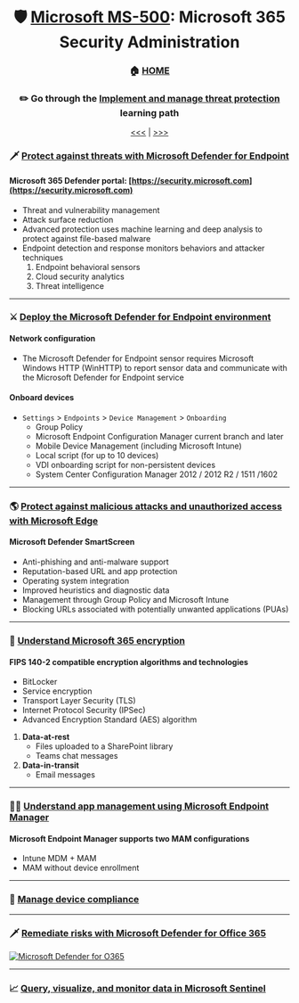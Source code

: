 <div align="center">

# 🛡️ [Microsoft MS-500](ms-500-index.md): Microsoft 365 Security Administration
### 🏠 [HOME](README.md)
### ✏️ Go through the [Implement and manage threat protection](https://learn.microsoft.com/en-gb/training/paths/implement-manage-threat-protection/) learning path

[<<<](ms-500-part1.md) | [>>>](ms-500-part3.md)
      
</div>


### 🗡️ [Protect against threats with Microsoft Defender for Endpoint](https://learn.microsoft.com/en-gb/training/modules/m365-security-threat-protect/)
####  Microsoft 365 Defender portal: [https://security.microsoft.com](https://security.microsoft.com)
+ Threat and vulnerability management
+ Attack surface reduction
+ Advanced protection uses machine learning and deep analysis to protect against file-based malware
+ Endpoint detection and response monitors behaviors and attacker techniques
    1. Endpoint behavioral sensors
    2. Cloud security analytics
    3. Threat intelligence

      
- - -


### ⚔️ [Deploy the Microsoft Defender for Endpoint environment](https://learn.microsoft.com/en-us/training/modules/deploy-microsoft-defender-for-endpoints-environment/)
#### Network configuration
+ The Microsoft Defender for Endpoint sensor requires Microsoft Windows HTTP (WinHTTP) to report sensor data and communicate with the Microsoft Defender for Endpoint service
#### Onboard devices
+ `Settings` > `Endpoints` > `Device Management` > `Onboarding`
    + Group Policy
    + Microsoft Endpoint Configuration Manager current branch and later
    + Mobile Device Management (including Microsoft Intune)
    + Local script (for up to 10 devices)
    + VDI onboarding script for non-persistent devices
    + System Center Configuration Manager 2012 / 2012 R2 / 1511 /1602

- - -

### 🌎 [Protect against malicious attacks and unauthorized access with Microsoft Edge](https://learn.microsoft.com/en-gb/training/modules/protect-against-malicious-attacks-unauthorized-access-with-microsoft-edge/)

#### Microsoft Defender SmartScreen
+ Anti-phishing and anti-malware support
+ Reputation-based URL and app protection
+ Operating system integration
+ Improved heuristics and diagnostic data
+ Management through Group Policy and Microsoft Intune
+ Blocking URLs associated with potentially unwanted applications (PUAs)


- - -

### 🔐 [Understand Microsoft 365 encryption](https://learn.microsoft.com/en-gb/training/modules/audit-encryption/)

#### FIPS 140-2 compatible encryption algorithms and technologies
+ BitLocker
+ Service encryption
+ Transport Layer Security (TLS)
+ Internet Protocol Security (IPSec)
+ Advanced Encryption Standard (AES) algorithm


1. **Data-at-rest**
    + Files uploaded to a SharePoint library
    + Teams chat messages
2. **Data-in-transit**
    + Email messages



- - -

### 🧑‍💼 [Understand app management using Microsoft Endpoint Manager](https://learn.microsoft.com/en-us/training/modules/app-management-using-microsoft-endpoint-manager/)
#### Microsoft Endpoint Manager supports two MAM configurations
+ Intune MDM + MAM
+ MAM without device enrollment



- - -
      

### 📱 [Manage device compliance](https://learn.microsoft.com/en-gb/training/modules/manage-device-compliance/)

- - -


### 🗡️ [Remediate risks with Microsoft Defender for Office 365](https://learn.microsoft.com/en-gb/training/modules/m365-threat-remediate/)

[![Microsoft Defender for O365](https://learn.microsoft.com/en-gb/training/wwl/m365-threat-remediate/media/defender-365-alerts.png)](https://learn.microsoft.com/)

- - -
      
### 📈 [Query, visualize, and monitor data in Microsoft Sentinel](https://learn.microsoft.com/en-us/training/modules/query-data-sentinel/)
      
